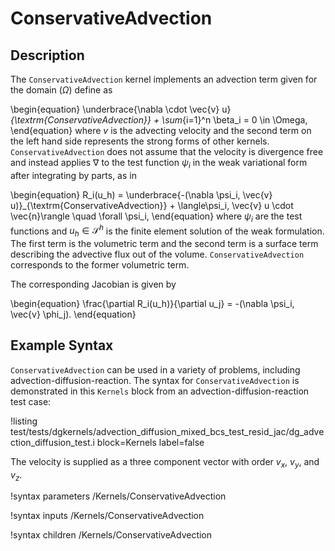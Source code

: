 # ConservativeAdvection

## Description

The `ConservativeAdvection` kernel implements an advection term given for the domain ($\Omega$) define as

\begin{equation}
\underbrace{\nabla \cdot \vec{v} u}_{\textrm{ConservativeAdvection}} + \sum_{i=1}^n \beta_i = 0 \in \Omega,
\end{equation}
where $v$ is the advecting velocity and the second term on the left hand side
represents the strong forms of other kernels. `ConservativeAdvection` does not assume
that the velocity is divergence free and instead applies $\nabla$ to the test
function $\psi_i$ in the weak variational form after integrating by parts,
as in

\begin{equation}
R_i(u_h) = \underbrace{-(\nabla \psi_i, \vec{v} u)}_{\textrm{ConservativeAdvection}} + \langle\psi_i, \vec{v} u
\cdot \vec{n}\rangle \quad \forall \psi_i,
\end{equation}
where $\psi_i$ are the test functions and $u_h \in \mathcal{S}^h$ is the finite
element solution of the weak formulation. The first term is the volumetric term and the second term
is a surface term describing the advective flux out of the
volume. `ConservativeAdvection` corresponds to the former volumetric term.

The corresponding Jacobian is given by

\begin{equation}
\frac{\partial R_i(u_h)}{\partial u_j} = -(\nabla \psi_i, \vec{v} \phi_j).
\end{equation}

## Example Syntax

`ConservativeAdvection` can be used in a variety of problems, including
advection-diffusion-reaction. The syntax for `ConservativeAdvection` is
demonstrated in this `Kernels` block from an advection-diffusion-reaction test
case:

!listing
test/tests/dgkernels/advection_diffusion_mixed_bcs_test_resid_jac/dg_advection_diffusion_test.i
block=Kernels label=false

The velocity is supplied as a three component vector with order $v_x$, $v_y$, and  $v_z$.

!syntax parameters /Kernels/ConservativeAdvection

!syntax inputs /Kernels/ConservativeAdvection

!syntax children /Kernels/ConservativeAdvection
